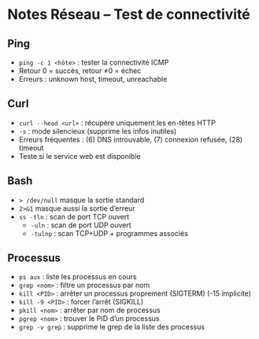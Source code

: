 # Notes Réseau – Test de connectivité

## Ping
- `ping -c 1 <hôte>` : tester la connectivité ICMP
- Retour 0 = succès, retour ≠0 = échec
- Erreurs : unknown host, timeout, unreachable

## Curl
- `curl --head <url>` : récupère uniquement les en-têtes HTTP
- `-s` : mode silencieux (supprime les infos inutiles)
- Erreurs fréquentes : (6) DNS introuvable, (7) connexion refusée, (28) timeout
- Teste si le service web est disponible

## Bash
- `> /dev/null` masque la sortie standard
- `2>&1` masque aussi la sortie d’erreur
- `ss -tln` : scan de port TCP ouvert 
   - `-uln` : scan de port UDP ouvert 
   - `-tulnp` : scan TCP+UDP + programmes associés 

## Processus
- `ps aux` : liste les processus en cours
- `grep <nom>` : filtre un processus par nom
- `kill <PID>` : arrêter un processus proprement (SIGTERM) (-15 implicite)
- `kill -9 <PID>` : forcer l’arrêt (SIGKILL)
- `pkill <nom>` : arrêter par nom de processus
- `pgrep <nom>` : trouver le PID d’un processus
- `grep -v grep` : supprime le grep de la liste des processus 
